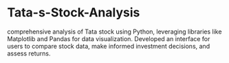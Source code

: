 # Tata-s-Stock-Analysis
comprehensive analysis of Tata stock using Python, leveraging libraries like Matplotlib and Pandas for data visualization. Developed an interface for users to compare stock data, make informed investment decisions, and assess returns.
